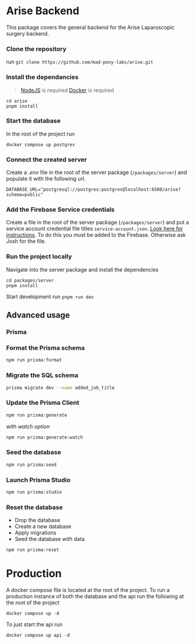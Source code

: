 # Arise Backend

This package covers the general backend for the Arise Laparoscopic surgery backend. 

### Clone the repository

run `git clone https://github.com/mad-pony-labs/arise.git`

### Install the dependancies

> [NodeJS](https://nodejs.dev/) is required
> [Docker](https://www.docker.com/) is required

```
cd arise
pnpm install
```

### Start the database

In the root of the project run
```
docker compose up postgres
```

### Connect the created server

Create a _.env_ file in the root of the server package (`/packages/server`) and populate it with the following url.

```
DATABASE_URL="postgresql://postgres:postgres@localhost:6500/arise?schema=public"
```

### Add the Firebase Service credentials
Create a file in the root of the server package (`/packages/server`) and put a service account credential file titles `service-account.json`. [Look here for instructions](https://firebase.google.com/support/guides/service-accounts). To do this you must be added to the Firebase. Otherwise ask Josh for the file.

### Run the project locally

Navigate into the server package and install the dependencies
```
cd packages/server
pnpm install
```

Start development
run `pnpm run dev`

## Advanced usage

### Prisma

### Format the Prisma schema

```bash
npm run prisma:format
```

### Migrate the SQL schema

```bash
prisma migrate dev --name added_job_title
```

### Update the Prisma Client

```bash
npm run prisma:generate
```

_with watch option_

```bash
npm run prisma:generate:watch
```

### Seed the database

```bash
npm run prisma:seed
```

### Launch Prisma Studio

```bash
npm run prisma:studio
```

### Reset the database

- Drop the database
- Create a new database
- Apply migrations
- Seed the database with data

```bash
npm run prisma:reset
```

# Production

A docker compose file is located at the root of the project. To run a production instance of both the database and the api run the following at the root of the project

```
docker compose up -d
```

To just start the api run
```
docker compose up api -d
```